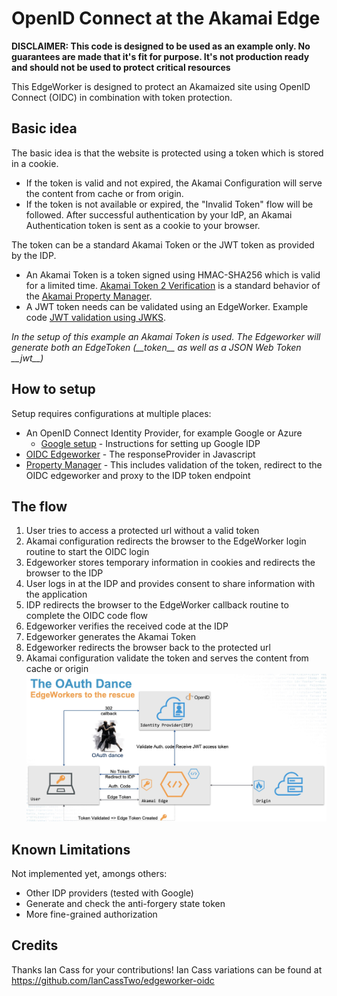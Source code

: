 # OpenID Connect at the Akamai Edge

**DISCLAIMER: This code is designed to be used as an example only. No guarantees are made that it's fit for purpose. It's not production ready and should not be used to protect critical resources**

This EdgeWorker is designed to protect an Akamaized site using OpenID Connect (OIDC) in combination with token protection. 

## Basic idea
The basic idea is that the website is protected using a token which is stored in a cookie.

- If the token is valid and not expired, the Akamai Configuration will serve the content from cache or from origin. 
- If the token is not available or expired, the "Invalid Token" flow will be followed. After successful authentication by your IdP, an Akamai Authentication token is sent as a cookie to your browser. 

The token can be a standard Akamai Token or the JWT token as provided by the IDP.
- An Akamai Token is a token signed using HMAC-SHA256 which is valid for a limited time. [Akamai Token 2 Verification](https://techdocs.akamai.com/property-mgr/docs/auth-token-2-0-ver) is a standard behavior of the [Akamai Property Manager](https://techdocs.akamai.com/property-mgr/docs).
- A JWT token needs can be validated using an EdgeWorker. Example code [JWT validation using JWKS](https://github.com/ericdebeij/edgeworker-examples).

_In the setup of this example an Akamai Token is used. The Edgeworker will generate both an EdgeToken (\_\_token\_\_ as well as a JSON Web Token \_\_jwt\_\_)_

## How to setup
Setup requires configurations at multiple places:
- An OpenID Connect Identity Provider, for example Google or Azure
  - [Google setup](google.md) - Instructions for setting up Google IDP
- [OIDC Edgeworker](edgeworker.md) - The responseProvider in Javascript
- [Property Manager](propertymanager.md) - This includes validation of the token, redirect to the OIDC edgeworker and proxy to the IDP token endpoint

## The flow
1. User tries to access a protected url without a valid token
2. Akamai configuration redirects the browser to the EdgeWorker login routine to start the OIDC login
3. Edgeworker stores temporary information in cookies and redirects the browser to the IDP
4. User logs in at the IDP and provides consent to share information with the application
5. IDP redirects the browser to the EdgeWorker callback routine to complete the OIDC code flow
6. Edgeworker verifies the received code at the IDP
7. Edgeworker generates the Akamai Token
8. Edgeworker redirects the browser back to the protected url
9. Akamai configuration validate the token and serves the content from cache or origin
![OIDC Dance](images/oidc_dance.jpg)

## Known Limitations
Not implemented yet, amongs others:
- Other IDP providers (tested with Google)
- Generate and check the anti-forgery state token
- More fine-grained authorization

## Credits
Thanks Ian Cass for your contributions! Ian Cass variations can be found at https://github.com/IanCassTwo/edgeworker-oidc 